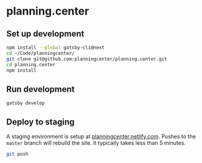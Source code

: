 # planning.center

## Set up development
```bash
npm install --global gatsby-cli@next
cd ~/Code/planningcenter/
git clone git@github.com:planningcenter/planning.center.git
cd planning.center
npm install
```

## Run development
`gatsby develop`

## Deploy to staging
A staging environment is setup at [planningcenter.netlify.com](planningcenter.netlify.com).
Pushes to the `master` branch will rebuild the site.
It typically takes less than 5 minutes.
```bash
git push
```
